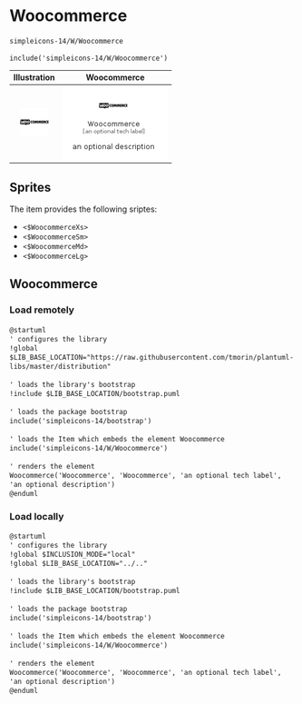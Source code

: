 # Woocommerce


```text
simpleicons-14/W/Woocommerce
```

```text
include('simpleicons-14/W/Woocommerce')
```



| Illustration | Woocommerce |
| :---: | :---: |
| ![illustration for Illustration](../../simpleicons-14/W/Woocommerce.png) | ![illustration for Woocommerce](../../simpleicons-14/W/Woocommerce.Local.png) |



## Sprites
The item provides the following sriptes:

- `<$WoocommerceXs>`
- `<$WoocommerceSm>`
- `<$WoocommerceMd>`
- `<$WoocommerceLg>`





## Woocommerce

### Load remotely
```plantuml
@startuml
' configures the library
!global $LIB_BASE_LOCATION="https://raw.githubusercontent.com/tmorin/plantuml-libs/master/distribution"

' loads the library's bootstrap
!include $LIB_BASE_LOCATION/bootstrap.puml

' loads the package bootstrap
include('simpleicons-14/bootstrap')

' loads the Item which embeds the element Woocommerce
include('simpleicons-14/W/Woocommerce')

' renders the element
Woocommerce('Woocommerce', 'Woocommerce', 'an optional tech label', 'an optional description')
@enduml
```

### Load locally
```plantuml
@startuml
' configures the library
!global $INCLUSION_MODE="local"
!global $LIB_BASE_LOCATION="../.."

' loads the library's bootstrap
!include $LIB_BASE_LOCATION/bootstrap.puml

' loads the package bootstrap
include('simpleicons-14/bootstrap')

' loads the Item which embeds the element Woocommerce
include('simpleicons-14/W/Woocommerce')

' renders the element
Woocommerce('Woocommerce', 'Woocommerce', 'an optional tech label', 'an optional description')
@enduml
```

